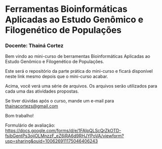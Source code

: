 # Ferramentas Bioinformáticas Aplicadas ao Estudo Genômico e Filogenético de Populações

### Docente: Thainá Cortez

Bem vindo ao mini-curso de berramentas Bioinformáticas Aplicadas ao Estudo Genômico e Filogenético de Populações.

Este será o repositório da parte prática do mini-curso e ficará disponível neste link mesmo depois que o mini-curso acabar.


Acima, você verá uma série de arquivos. Os arquivos serão utilizados para cada uma das atividades propostas.


Se tiver dúvidas após o curso, mande um e-mail para thainacortezs@gmail.com

Bom trabalho!


Formulário de avaliação: https://docs.google.com/forms/d/e/1FAIpQLScQrZkOTD-fsibGentPs3ojiOLMnzzF_eZ6iRA6d9RHJYPoVA/viewform?usp=sharing&ouid=100626911175046406243
